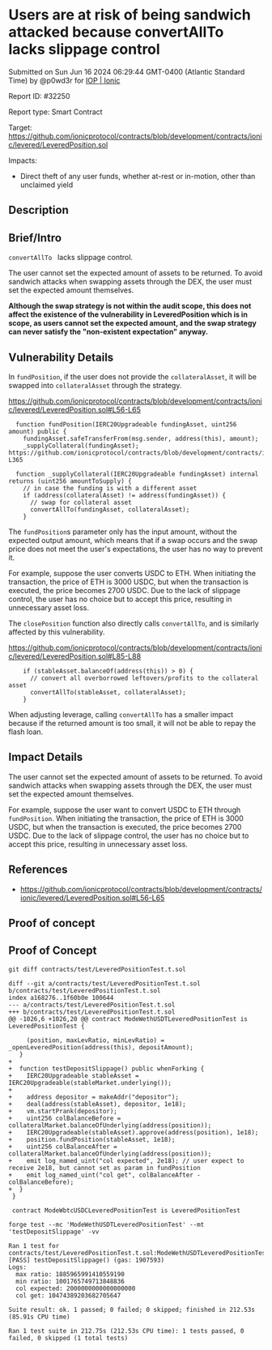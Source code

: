 
# Users are at risk of being sandwich attacked because convertAllTo lacks slippage control

Submitted on Sun Jun 16 2024 06:29:44 GMT-0400 (Atlantic Standard Time) by @p0wd3r for [IOP | Ionic](https://immunefi.com/bounty/ionic-iop/)

Report ID: #32250

Report type: Smart Contract

Target: https://github.com/ionicprotocol/contracts/blob/development/contracts/ionic/levered/LeveredPosition.sol

Impacts:
- Direct theft of any user funds, whether at-rest or in-motion, other than unclaimed yield

## Description
## Brief/Intro
`convertAllTo ` lacks slippage control.

The user cannot set the expected amount of assets to be returned. To avoid sandwich attacks when swapping assets through the DEX, the user must set the expected amount themselves.

**Although the swap strategy is not within the audit scope, this does not affect the existence of the vulnerability in LeveredPosition which is in scope, as users cannot set the expected amount, and the swap strategy can never satisfy the "non-existent expectation" anyway.**

## Vulnerability Details
In `fundPosition`, if the user does not provide the `collateralAsset`, it will be swapped into `collateralAsset` through the strategy.

https://github.com/ionicprotocol/contracts/blob/development/contracts/ionic/levered/LeveredPosition.sol#L56-L65
```
  function fundPosition(IERC20Upgradeable fundingAsset, uint256 amount) public {
    fundingAsset.safeTransferFrom(msg.sender, address(this), amount);
    _supplyCollateral(fundingAsset);
https://github.com/ionicprotocol/contracts/blob/development/contracts/ionic/levered/LeveredPosition.sol#L360-L365

  function _supplyCollateral(IERC20Upgradeable fundingAsset) internal returns (uint256 amountToSupply) {
    // in case the funding is with a different asset
    if (address(collateralAsset) != address(fundingAsset)) {
      // swap for collateral asset
      convertAllTo(fundingAsset, collateralAsset);
    }
```

The `fundPosition`s parameter only has the input amount, without the expected output amount, which means that if a swap occurs and the swap price does not meet the user's expectations, the user has no way to prevent it.

For example, suppose the user converts USDC to ETH. When initiating the transaction, the price of ETH is 3000 USDC, but when the transaction is executed, the price becomes 2700 USDC. Due to the lack of slippage control, the user has no choice but to accept this price, resulting in unnecessary asset loss.

The `closePosition` function also directly calls `convertAllTo`, and is similarly affected by this vulnerability.

https://github.com/ionicprotocol/contracts/blob/development/contracts/ionic/levered/LeveredPosition.sol#L85-L88
```solidity
    if (stableAsset.balanceOf(address(this)) > 0) {
      // convert all overborrowed leftovers/profits to the collateral asset
      convertAllTo(stableAsset, collateralAsset);
    }
```

When adjusting leverage, calling `convertAllTo` has a smaller impact because if the returned amount is too small, it will not be able to repay the flash loan.

## Impact Details
The user cannot set the expected amount of assets to be returned. To avoid sandwich attacks when swapping assets through the DEX, the user must set the expected amount themselves.

For example, suppose the user want to convert USDC to ETH through `fundPosition`. When initiating the transaction, the price of ETH is 3000 USDC, but when the transaction is executed, the price becomes 2700 USDC. Due to the lack of slippage control, the user has no choice but to accept this price, resulting in unnecessary asset loss.
## References
- https://github.com/ionicprotocol/contracts/blob/development/contracts/ionic/levered/LeveredPosition.sol#L56-L65

        
## Proof of concept
## Proof of Concept

```
git diff contracts/test/LeveredPositionTest.t.sol
```

```
diff --git a/contracts/test/LeveredPositionTest.t.sol b/contracts/test/LeveredPositionTest.t.sol
index a168276..1f60b0e 100644
--- a/contracts/test/LeveredPositionTest.t.sol
+++ b/contracts/test/LeveredPositionTest.t.sol
@@ -1026,6 +1026,20 @@ contract ModeWethUSDTLeveredPositionTest is LeveredPositionTest {

     (position, maxLevRatio, minLevRatio) = _openLeveredPosition(address(this), depositAmount);
   }
+
+  function testDepositSlippage() public whenForking {
+    IERC20Upgradeable stableAsset = IERC20Upgradeable(stableMarket.underlying());
+
+    address depositor = makeAddr("depositor");
+    deal(address(stableAsset), depositor, 1e18);
+    vm.startPrank(depositor);
+    uint256 colBalanceBefore = collateralMarket.balanceOfUnderlying(address(position));
+    IERC20Upgradeable(stableAsset).approve(address(position), 1e18);
+    position.fundPosition(stableAsset, 1e18);
+    uint256 colBalanceAfter = collateralMarket.balanceOfUnderlying(address(position));
+    emit log_named_uint("col expected", 2e18); // user expect to receive 2e18, but cannot set as param in fundPosition
+    emit log_named_uint("col get", colBalanceAfter - colBalanceBefore);
+  }
 }

 contract ModeWbtcUSDCLeveredPositionTest is LeveredPositionTest 
```

```
forge test --mc 'ModeWethUSDTLeveredPositionTest' --mt 'testDepositSlippage' -vv

Ran 1 test for contracts/test/LeveredPositionTest.t.sol:ModeWethUSDTLeveredPositionTest
[PASS] testDepositSlippage() (gas: 1907593)
Logs:
  max ratio: 1885965991410559190
  min ratio: 1001765749713848836
  col expected: 2000000000000000000
  col get: 10474389203682705647

Suite result: ok. 1 passed; 0 failed; 0 skipped; finished in 212.53s (85.91s CPU time)

Ran 1 test suite in 212.75s (212.53s CPU time): 1 tests passed, 0 failed, 0 skipped (1 total tests)
```